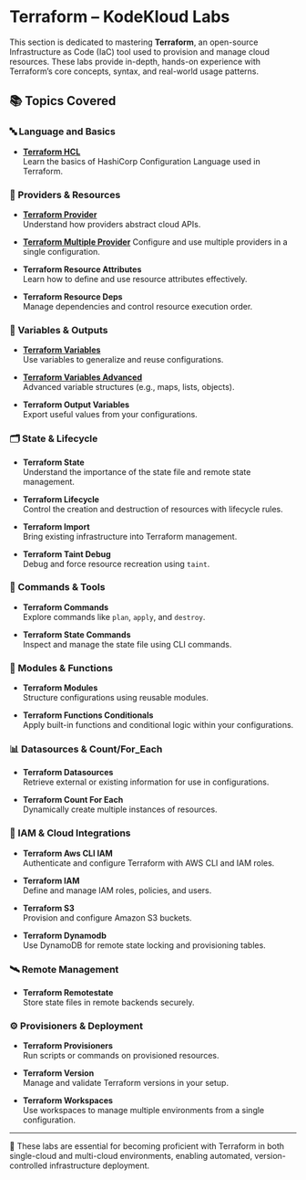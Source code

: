 # Terraform – KodeKloud Labs

This section is dedicated to mastering **Terraform**, an open-source Infrastructure as Code (IaC) tool used to provision and manage cloud resources. These labs provide in-depth, hands-on experience with Terraform’s core concepts, syntax, and real-world usage patterns.

## 📚 Topics Covered

### 🔤 Language and Basics
- [**Terraform HCL**](Terraform%20Hcl/terraform_hcl.md)  
  Learn the basics of HashiCorp Configuration Language used in Terraform.

### 🔌 Providers & Resources
- [**Terraform Provider**](Terraform%20Provider/terraform_provider.md)  
  Understand how providers abstract cloud APIs.

- [**Terraform Multiple Provider**](Terraform%20Multiple%20Provider/terraform_multiple_provider.md) 
  Configure and use multiple providers in a single configuration.

- **Terraform Resource Attributes**  
  Learn how to define and use resource attributes effectively.

- **Terraform Resource Deps**  
  Manage dependencies and control resource execution order.

### 🧮 Variables & Outputs
- [**Terraform Variables**](Terraform%20Variables/terraform_variables.md)  
  Use variables to generalize and reuse configurations.

- [**Terraform Variables Advanced**](Terraform%20Variables%20Advanced/terraform_variables_advanced.md)  
  Advanced variable structures (e.g., maps, lists, objects).

- **Terraform Output Variables**  
  Export useful values from your configurations.

### 🗂 State & Lifecycle
- **Terraform State**  
  Understand the importance of the state file and remote state management.

- **Terraform Lifecycle**  
  Control the creation and destruction of resources with lifecycle rules.

- **Terraform Import**  
  Bring existing infrastructure into Terraform management.

- **Terraform Taint Debug**  
  Debug and force resource recreation using `taint`.

### 📜 Commands & Tools
- **Terraform Commands**  
  Explore commands like `plan`, `apply`, and `destroy`.

- **Terraform State Commands**  
  Inspect and manage the state file using CLI commands.

### 🧩 Modules & Functions
- **Terraform Modules**  
  Structure configurations using reusable modules.

- **Terraform Functions Conditionals**  
  Apply built-in functions and conditional logic within your configurations.

### 📊 Datasources & Count/For_Each
- **Terraform Datasources**  
  Retrieve external or existing information for use in configurations.

- **Terraform Count For Each**  
  Dynamically create multiple instances of resources.

### 🔐 IAM & Cloud Integrations
- **Terraform Aws CLI IAM**  
  Authenticate and configure Terraform with AWS CLI and IAM roles.

- **Terraform IAM**  
  Define and manage IAM roles, policies, and users.

- **Terraform S3**  
  Provision and configure Amazon S3 buckets.

- **Terraform Dynamodb**  
  Use DynamoDB for remote state locking and provisioning tables.

### 🛰 Remote Management
- **Terraform Remotestate**  
  Store state files in remote backends securely.

### ⚙️ Provisioners & Deployment
- **Terraform Provisioners**  
  Run scripts or commands on provisioned resources.

- **Terraform Version**  
  Manage and validate Terraform versions in your setup.

- **Terraform Workspaces**  
  Use workspaces to manage multiple environments from a single configuration.

---

🧠 These labs are essential for becoming proficient with Terraform in both single-cloud and multi-cloud environments, enabling automated, version-controlled infrastructure deployment.
